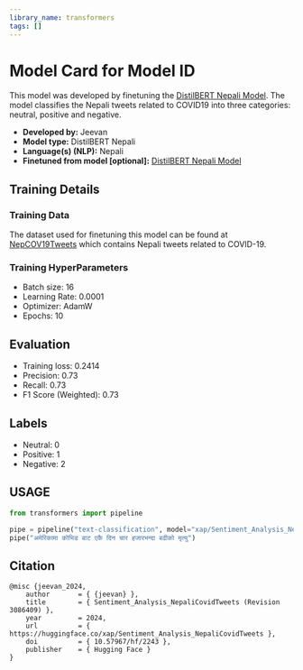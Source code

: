 ```yaml
---
library_name: transformers
tags: []
---
```


# Model Card for Model ID

This model was developed by finetuning the [DistilBERT Nepali Model](https://huggingface.co/Sakonii/distilbert-base-nepali). The model classifies the Nepali tweets related to COVID19 into three categories: neutral, positive and negative.



- **Developed by:** Jeevan
- **Model type:** DistilBERT Nepali
- **Language(s) (NLP):** Nepali
- **Finetuned from model [optional]:** [DistilBERT Nepali Model](https://huggingface.co/Sakonii/distilbert-base-nepali)



## Training Details

### Training Data

The dataset used for finetuning this model can be found at [NepCOV19Tweets](https://www.kaggle.com/datasets/mathew11111/nepcov19tweets) which contains Nepali tweets related to COVID-19.

### Training HyperParameters 

* Batch size: 16
* Learning Rate: 0.0001
* Optimizer: AdamW
* Epochs: 10



## Evaluation

* Training loss: 0.2414
* Precision: 0.73
* Recall: 0.73
* F1 Score (Weighted): 0.73

## Labels

* Neutral: 0
* Positive: 1
* Negative: 2


## USAGE

```python
from transformers import pipeline

pipe = pipeline("text-classification", model="xap/Sentiment_Analysis_NepaliCovidTweets")
pipe("अमेरिकामा कोभिड बाट एकै दिन चार हजारभन्दा बढीको मृत्यु")
```

## Citation

```
@misc {jeevan_2024,
	author       = { {jeevan} },
	title        = { Sentiment_Analysis_NepaliCovidTweets (Revision 3086409) },
	year         = 2024,
	url          = { https://huggingface.co/xap/Sentiment_Analysis_NepaliCovidTweets },
	doi          = { 10.57967/hf/2243 },
	publisher    = { Hugging Face }
}
```
